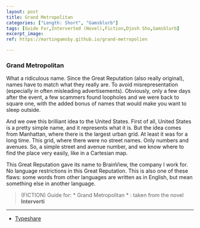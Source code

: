 ```yaml
---
layout: post
title: Grand Metropolitan
categories: ["Length: Short", "Gamsblurb"]
tags: [Guide For,Interverted (Novel),Fiction,Djosh Sho,Gamsblurb]
excerpt_image: 
ref: https://martingamsby.github.io/grand-metropolien

---
```


### **Grand Metropolitan**

What a ridiculous name. Since the Great Reputation (also really original), names have to match what they really are. To avoid misrepresentation (especially in often misleading advertisements). Obviously, only a few days after the event, a few scammers found loopholes and we were back to square one, with the added bonus of names that would make you want to sleep outside.

And we owe this brilliant idea to the United States. First of all, United States is a pretty simple name, and it represents what it is. But the idea comes from Manhattan, where there is the largest urban grid. At least it was for a long time. This grid, where there were no street names. Only numbers and avenues. So, a simple street and avenue number, and we know where to find the place very easily, like in a Cartesian map.

This Great Reputation gave its name to BrainView, the company I work for. No language restrictions in this Great Reputation. This is also one of these flaws: some words from other languages ​​are written as in English, but mean something else in another language.

> (FICTION) Guide for: * Grand Metropolitan * : taken from the novel **Interverti**

---

- [Typeshare](https://typeshare.co/martingamsby/posts/cm43ihik6004cl10cs9swkqbf)

